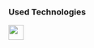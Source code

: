 ### Used Technologies
<div>
  <a href="https://developer.mozilla.org/en-US/docs/Web/JavaScript" target="_blank" rel="noreferrer"><img align="left" src="https://logodownload.org/wp-content/uploads/2022/04/javascript-logo-4.png" height="30" width="30"></a>
</div>
